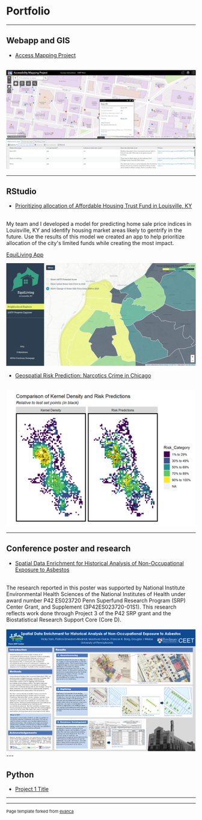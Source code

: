 # Portfolio

---
## Webapp and GIS

- [Access Mapping Project](http://web.sas.upenn.edu/access-map/)
<br>
<img src="AMP_logo.PNG"/>

---
## RStudio

- [Prioritizing allocation of Affordable Housing Trust Fund in Louisville, KY](/pdf/MUSA800_LouisvilleGentrification_JS.html)
<br>
My team and I developed a model for predicting home sale price indices in Louisville, KY and identify housing market areas likely to gentrify in the future. Use the results of this model we created an app to help prioritize allocation of the city's limited funds while creating the most impact.

[EquiLiving App](https://zxuanxu.github.io/EquiLivingAPP/#)

<img src="images/EquiLiving_logo.PNG"/>


- [Geospatial Risk Prediction: Narcotics Crime in Chicago](/pdf/risk_pred_markdown.html)
<br>
<img src="Chicago_logo.PNG"/>

---
## Conference poster and research

- [Spatial Data Enrichment for Historical Analysis of Non-Occupational Exposure to Asbestos](/pdf/SRP_2017_meeting_poster.pdf)
<br>
The research reported in this poster was supported by National Institute Environmental Health Sciences of the National Institutes of Health under award number P42 ES023720 Penn Superfund Research Program (SRP) Center Grant, and Supplement (3P42ES023720-01S1). This research reflects work done through Project 3 of the P42 SRP grant and the Biostatistical Research Support Core (Core D).
<br>
<br>
<img src="Asbestos_logo.PNG"/>
---

## Python

- [Project 1 Title](http://example.com/)

---




---
<p style="font-size:11px">Page template forked from <a href="https://github.com/evanca/quick-portfolio">evanca</a></p>
<!-- Remove above link if you don't want to attibute -->
